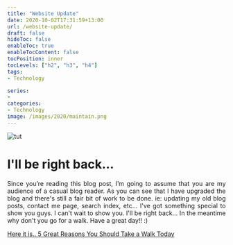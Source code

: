 ```yaml
---
title: "Website Update"
date: 2020-10-02T17:31:59+13:00
url: /website-update/
draft: false
hideToc: false
enableToc: true
enableTocContent: false
tocPosition: inner
tocLevels: ["h2", "h3", "h4"]
tags:
- Technology

series:
- 
categories:
- Technology
image: /images/2020/maintain.png
---
```

![tut](/images/2020/maintain.png)

# I'll be right back...
<p style='text-align: justify;'>
Since you’re reading this blog post, I’m going to assume that you are my audience of a casual blog reader. As you can see that I have upgraded the blog and there's still a fair bit of work to be done. ie: updating my old blog posts, contact me page, search index, etc... I've got something special to show you guys. I can't wait to show you. I'll be right back... In the meantime why don't you go for a walk. Have a great day!! :) </p>

<p style='text-align: justify;'>
 <a href="[url](https://health.clevelandclinic.org/5-great-reasons-you-should-take-a-walk-today/)"> Here it is.. 5 Great Reasons You Should Take a Walk Today </a>
 </p>


